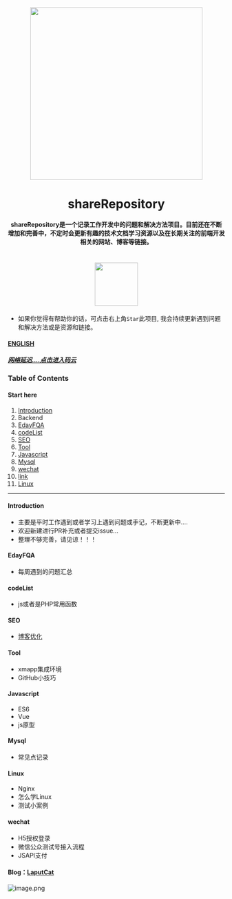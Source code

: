 

<h1 align="center"><a target="_blank" herf="https://gitub.com/fuduoluo/shareRepository" alt="shareRepository"><img src="https://i.loli.net/2020/04/08/D47fFg53xr2GEdk.png" width = "400" style="max-width:100%;align:center"/></a></h1>

<h1 align="center">&nbsp;shareRepository&nbsp;</h1>

<h4 align="center">shareRepository是一个记录工作开发中的问题和解决方法项目。目前还在不断增加和完善中，不定时会更新有趣的技术文档学习资源以及在长期关注的前端开发相关的网站、博客等链接。</h4>

<h1 align="center"><img src="https://img.shields.io/badge/PRs-welcome-brightgreen.svg?style=flat-square" width = "100" /></h1>

* 如果你觉得有帮助你的话，可点击右上角`Star`此项目, 我会持续更新遇到问题和解决方法或是资源和链接。

#### [ENGLISH](https://github.com/fuduoluo/shareRepository/blob/master/README.en.md)

##### [网络延迟....点击进入码云](https://gitee.com/s_lindan/shareRepository.git)

### Table  of Contents

#### Start here

1. [Introduction](#Introduction)
2. Backend
3. [EdayFQA](#EdayFQA)
4. [codeList](#codeList)
5. [SEO](#SEO)
6. [Tool](#Tool)
7. [Javascript](#Javascript)
8. [Mysql](#Mysql)
9. [wechat](#wechat)
10. [link](#link)
11. [Linux](#Linux)

___



#### Introduction

- 主要是平时工作遇到或者学习上遇到问题或手记，不断更新中....
- 欢迎新建进行PR补充或者提交issue...
- 整理不够完善，请见谅！！！

#### EdayFQA

- 每周遇到的问题汇总

#### codeList

- js或者是PHP常用函数

#### SEO

- [博客优化](https://www.phpcoder.club/posts/895444f1.html)

#### Tool

- xmapp集成环境
- GitHub小技巧

#### Javascript

- ES6
- Vue
- js原型

#### Mysql

- 常见点记录

#### Linux
 - Nginx
 - 怎么学Linux
 - 测试小案例
#### wechat

- H5授权登录
- 微信公众测试号接入流程
- JSAPI支付

#### Blog：[LaputCat](https://www.phpcoder.club/)

![image.png](https://i.loli.net/2020/04/08/w2lTrb8pREieOtJ.png)